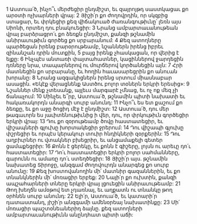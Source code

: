 1 Աստուա՛ծ, ինչո՞ւ մերժեցիր ընդմիշտ,
եւ զայրոյթդ սաստկացաւ քո արօտի ոչխարների վրայ:
2 Յիշի՛ր քո ժողովրդին, որ սկզբից ստացար,
եւ փրկեցիր քեզ վիճակուած ժառանգութիւնը՝
լեռն այս Սիոնի, որտեղ դու բնակուեցիր:
3 Նրանց ամբարտաւանութեան վրայ բարձրացրո՛ւ քո ձեռքն ընդմիշտ,
քանզի թշնամին անիրաւութիւն գործեց քո սրբարանում:
4 Քեզ ատողները պարծեցան իրենց բարօրութեամբ,
նշաններն իրենց իբրեւ զինանշան դրին մուտքին,
5 բայց իրենք չհասկացան, որ վերից է ելքը:
6 Ինչպէս անտառի փայտահատներ,
կացիններով ջարդեցին դռները նրա,
տապարներով ու մուրճերով կործանեցին այն:
7 Հրի մատնեցին քո սրբարանը,
եւ հողին հաւասարեցրին քո անուան խորանը:
8 Նրանց ազգակիցներն իրենց սրտում միասնաբար ասացին.
«Եկէք վերացնենք Աստծու բոլոր տօներն երկրի երեսից»:
9 Նշաններ մենք չտեսանք,
այլեւս մարգարէ չմնաց, եւ ոչ ոք մեզ չի ճանաչում:
10 Մինչեւ ե՞րբ, Աստուա՛ծ, թշնամին պիտի նախատի
եւ հակառակորդն անարգի սուրբ անունդ:
11 Ինչո՞ւ ես ետ քաշում քո ձեռքը,
եւ քո աջը ծոցիդ մէջ է ընդմիշտ:
12 Աստուա՛ծ, դու մեր թագաւորն ես յաւիտենութիւնից ի վեր,
դու, որ փրկութիւն գործեցիր երկրի վրայ:
13 Դու քո զօրութեամբ ծովը հաստատեցիր,
եւ վիշապների գլուխը խորտակեցիր ջրերում:
14 Դու վիշապի գլուխը փշրեցիր
եւ որպէս կերակուր տուիր հնդիկների զօրքերին:
15 Դու աղբիւրներ ու վտակներ բխեցրիր,
եւ անցամաքելի գետեր ցամաքեցրիր:
16 Քոնն է ցերեկը, եւ քոնն է գիշերը,
լոյսն ու արեւը դո՛ւ հաստատեցիր:
17 Դո՛ւ հաստատեցիր երկրի բոլոր սահմանները,
գարունն ու ամառը դո՛ւ ստեղծեցիր:
18 Յիշի՛ր այս. թշնամին նախատեց Տիրոջը,
անզգամ ժողովուրդն անարգեց քո սուրբ անունը:
19 Քեզ խոստովանողին մի՛ մատնիր գազաններին,
եւ քո տնանկներին մի՛ մոռացիր երբեք:
20 Նայի՛ր քո ուխտին,
քանզի ապշահարների տները երկրի վրայ լցուեցին անիրաւութեամբ:
21 Թող խեղճն ամօթով ետ չդառնայ,
եւ աղքատն ու տնանկը թող օրհնեն սուրբ անունդ:
22 Ելի՛ր, Աստուա՛ծ, եւ կատարի՛ր դատաստանդ,
յիշի՛ր անզգամի ամենօրեայ նախատինքը:
23 Մի՛ մոռացիր պաշտօնեաներիդ ձայնը.
քեզ ատողների ամբարտաւանութիւնն անընդհատ պիտի աճի:
